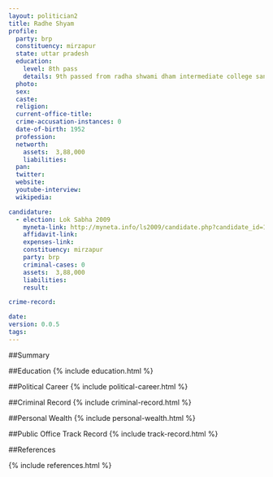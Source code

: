 ```yaml
---
layout: politician2
title: Radhe Shyam
profile: 
  party: brp
  constituency: mirzapur
  state: uttar pradesh
  education: 
    level: 8th pass
    details: 9th passed from radha shwami dham intermediate college sant  rabidas nagar bhadoli
  photo: 
  sex: 
  caste: 
  religion: 
  current-office-title: 
  crime-accusation-instances: 0
  date-of-birth: 1952
  profession: 
  networth: 
    assets:  3,88,000
    liabilities: 
  pan: 
  twitter: 
  website: 
  youtube-interview: 
  wikipedia: 

candidature: 
  - election: Lok Sabha 2009
    myneta-link: http://myneta.info/ls2009/candidate.php?candidate_id=1789
    affidavit-link: 
    expenses-link: 
    constituency: mirzapur 
    party: brp
    criminal-cases: 0
    assets:  3,88,000
    liabilities: 
    result:  

crime-record: 

date: 
version: 0.0.5
tags: 
---
```

##Summary


##Education
{% include education.html %}


##Political Career
{% include political-career.html %}


##Criminal Record
{% include criminal-record.html %}


##Personal Wealth
{% include personal-wealth.html %}


##Public Office Track Record
{% include track-record.html %}


##References


{% include references.html %}